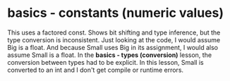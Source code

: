 # basics - constants (numeric values)

This uses a factored const. Shows bit shifting and type inference, but the type conversion is inconsistent. Just looking at the code, I would assume Big is a float. And because Small uses Big in its assignment, I would also assume Small is a float. In the **basics - types (conversion)** lesson, the conversion between types had to be explicit. In this lesson, Small is converted to an int and I don't get compile or runtime errors.
